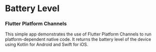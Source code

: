 # Battery Level
### Flutter Platform Channels

This simple app demonstrates the use of Flutter Platform Channels to run platform-dependent native code. It returns the battery level of the device using Kotlin for Android and Swift for iOS.

